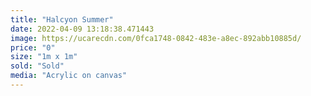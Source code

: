 ```yaml
---
title: "Halcyon Summer"
date: 2022-04-09 13:18:38.471443
image: https://ucarecdn.com/0fca1748-0842-483e-a8ec-892abb10885d/
price: "0"
size: "1m x 1m"
sold: "Sold"
media: "Acrylic on canvas"
---
```


